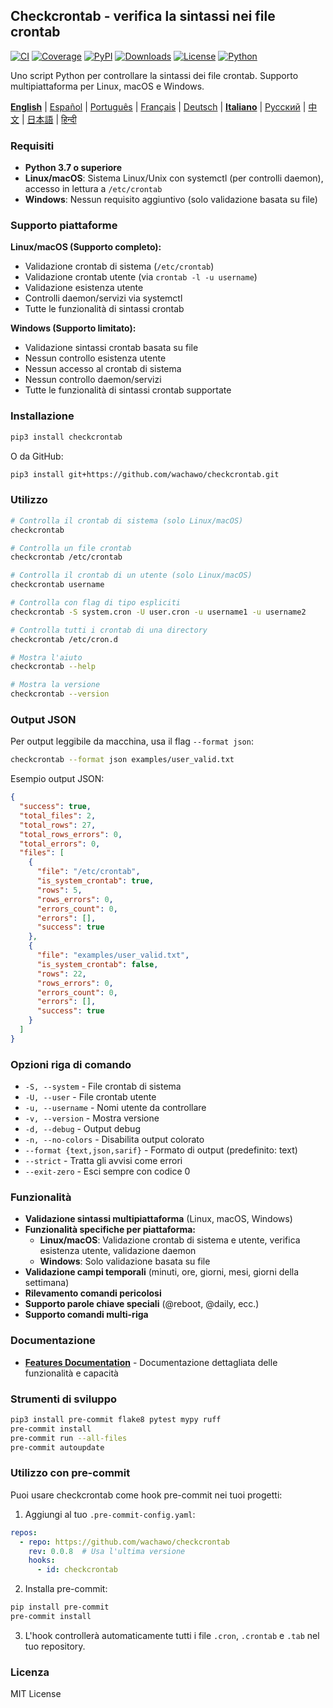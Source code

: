## Checkcrontab - verifica la sintassi nei file crontab

[![CI](https://github.com/wachawo/checkcrontab/actions/workflows/ci.yml/badge.svg)](https://github.com/wachawo/checkcrontab/actions/workflows/ci.yml)
[![Coverage](https://codecov.io/gh/wachawo/checkcrontab/branch/0.0.11/graph/badge.svg)](https://codecov.io/gh/wachawo/checkcrontab?branch=main)
[![PyPI](https://img.shields.io/pypi/v/checkcrontab.svg)](https://pypi.org/project/checkcrontab/)
[![Downloads](https://img.shields.io/pypi/dm/checkcrontab.svg)](https://pypi.org/project/checkcrontab/)
[![License](https://img.shields.io/badge/license-MIT-blue.svg)](https://github.com/wachawo/checkcrontab/blob/main/LICENSE)
[![Python](https://img.shields.io/pypi/pyversions/checkcrontab.svg)](https://pypi.org/project/checkcrontab/)

Uno script Python per controllare la sintassi dei file crontab. Supporto multipiattaforma per Linux, macOS e Windows.

**[English](https://github.com/wachawo/checkcrontab/blob/main/README.md)** | [Español](https://github.com/wachawo/checkcrontab/blob/main/docs/README_ES.md) | [Português](https://github.com/wachawo/checkcrontab/blob/main/docs/README_PT.md) | [Français](https://github.com/wachawo/checkcrontab/blob/main/docs/README_FR.md) | [Deutsch](https://github.com/wachawo/checkcrontab/blob/main/docs/README_DE.md) | **[Italiano](https://github.com/wachawo/checkcrontab/blob/main/docs/README_IT.md)** | [Русский](https://github.com/wachawo/checkcrontab/blob/main/docs/README_RU.md) | [中文](https://github.com/wachawo/checkcrontab/blob/main/docs/README_ZH.md) | [日本語](https://github.com/wachawo/checkcrontab/blob/main/docs/README_JA.md) | [हिन्दी](https://github.com/wachawo/checkcrontab/blob/main/docs/README_HI.md)

### Requisiti

- **Python 3.7 o superiore**
- **Linux/macOS**: Sistema Linux/Unix con systemctl (per controlli daemon), accesso in lettura a `/etc/crontab`
- **Windows**: Nessun requisito aggiuntivo (solo validazione basata su file)

### Supporto piattaforme

**Linux/macOS (Supporto completo):**
- Validazione crontab di sistema (`/etc/crontab`)
- Validazione crontab utente (via `crontab -l -u username`)
- Validazione esistenza utente
- Controlli daemon/servizi via systemctl
- Tutte le funzionalità di sintassi crontab

**Windows (Supporto limitato):**
- Validazione sintassi crontab basata su file
- Nessun controllo esistenza utente
- Nessun accesso al crontab di sistema
- Nessun controllo daemon/servizi
- Tutte le funzionalità di sintassi crontab supportate

### Installazione

```bash
pip3 install checkcrontab
```

O da GitHub:

```bash
pip3 install git+https://github.com/wachawo/checkcrontab.git
```

### Utilizzo

```bash
# Controlla il crontab di sistema (solo Linux/macOS)
checkcrontab

# Controlla un file crontab
checkcrontab /etc/crontab

# Controlla il crontab di un utente (solo Linux/macOS)
checkcrontab username

# Controlla con flag di tipo espliciti
checkcrontab -S system.cron -U user.cron -u username1 -u username2

# Controlla tutti i crontab di una directory
checkcrontab /etc/cron.d

# Mostra l'aiuto
checkcrontab --help

# Mostra la versione
checkcrontab --version
```

### Output JSON

Per output leggibile da macchina, usa il flag `--format json`:

```bash
checkcrontab --format json examples/user_valid.txt
```

Esempio output JSON:

```json
{
  "success": true,
  "total_files": 2,
  "total_rows": 27,
  "total_rows_errors": 0,
  "total_errors": 0,
  "files": [
    {
      "file": "/etc/crontab",
      "is_system_crontab": true,
      "rows": 5,
      "rows_errors": 0,
      "errors_count": 0,
      "errors": [],
      "success": true
    },
    {
      "file": "examples/user_valid.txt",
      "is_system_crontab": false,
      "rows": 22,
      "rows_errors": 0,
      "errors_count": 0,
      "errors": [],
      "success": true
    }
  ]
}
```

### Opzioni riga di comando

- `-S, --system` - File crontab di sistema
- `-U, --user` - File crontab utente
- `-u, --username` - Nomi utente da controllare
- `-v, --version` - Mostra versione
- `-d, --debug` - Output debug
- `-n, --no-colors` - Disabilita output colorato
- `--format {text,json,sarif}` - Formato di output (predefinito: text)
- `--strict` - Tratta gli avvisi come errori
- `--exit-zero` - Esci sempre con codice 0

### Funzionalità

- **Validazione sintassi multipiattaforma** (Linux, macOS, Windows)
- **Funzionalità specifiche per piattaforma:**
  - **Linux/macOS**: Validazione crontab di sistema e utente, verifica esistenza utente, validazione daemon
  - **Windows**: Solo validazione basata su file
- **Validazione campi temporali** (minuti, ore, giorni, mesi, giorni della settimana)
- **Rilevamento comandi pericolosi**
- **Supporto parole chiave speciali** (@reboot, @daily, ecc.)
- **Supporto comandi multi-riga**

### Documentazione

- **[Features Documentation](https://github.com/wachawo/checkcrontab/blob/main/docs/FEATURES.md)** - Documentazione dettagliata delle funzionalità e capacità

### Strumenti di sviluppo

```bash
pip3 install pre-commit flake8 pytest mypy ruff
pre-commit install
pre-commit run --all-files
pre-commit autoupdate
```

### Utilizzo con pre-commit

Puoi usare checkcrontab come hook pre-commit nei tuoi progetti:

1. Aggiungi al tuo `.pre-commit-config.yaml`:

```yaml
repos:
  - repo: https://github.com/wachawo/checkcrontab
    rev: 0.0.8  # Usa l'ultima versione
    hooks:
      - id: checkcrontab
```

2. Installa pre-commit:

```bash
pip install pre-commit
pre-commit install
```

3. L'hook controllerà automaticamente tutti i file `.cron`, `.crontab` e `.tab` nel tuo repository.

### Licenza

MIT License

